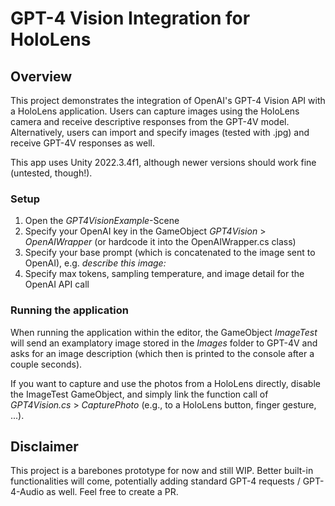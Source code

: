 # GPT-4 Vision Integration for HoloLens

## Overview
This project demonstrates the integration of OpenAI's GPT-4 Vision API with a HoloLens application. Users can capture images using the HoloLens camera and receive descriptive responses from the GPT-4V model. Alternatively, users can import and specify images (tested with .jpg) and receive GPT-4V responses as well.

This app uses Unity 2022.3.4f1, although newer versions should work fine (untested, though!).

### Setup
1. Open the <i>GPT4VisionExample</i>-Scene
2. Specify your OpenAI key in the GameObject <i>GPT4Vision</i> > <i>OpenAIWrapper</i> (or hardcode it into the OpenAIWrapper.cs class)
3. Specify your base prompt (which is concatenated to the image sent to OpenAI), e.g. <i>describe this image:</i>
4. Specify max tokens, sampling temperature, and image detail for the OpenAI API call

### Running the application
When running the application within the editor, the GameObject <i>ImageTest</i> will send an examplatory image stored in the <i>Images</i> folder to GPT-4V and asks for an image description (which then is printed to the console after a couple seconds).

If you want to capture and use the photos from a HoloLens directly, disable the ImageTest GameObject, and simply link the function call of <i>GPT4Vision.cs</i> > <i>CapturePhoto</i> (e.g., to a HoloLens button, finger gesture, ...).

## Disclaimer
This project is a barebones prototype for now and still WIP. Better built-in functionalities will come, potentially adding standard GPT-4 requests / GPT-4-Audio as well. Feel free to create a PR.
